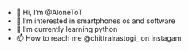 - 👋 Hi, I’m @AloneToT
- 👀 I’m interested in smartphones os and software
- 🌱 I’m currently learning python
- 📫 How to reach me @chittralrastogi_ on Instagam

<!---
AloneToT/AloneToT is a ✨ special ✨ repository because its `README.md` (this file) appears on your GitHub profile.
You can click the Preview link to take a look at your changes.
--->
